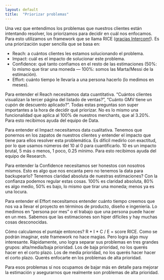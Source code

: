 ```yaml
---
layout: default
title:  "Priorizar problemas"
---
```

Una vez que entendimos los problemas que nuestros clientes están intentando resolver, los priorizamos para decidir en cuál nos enfocamos. Para esto utilizamos un framework que se llama RICE ([gracias Intercom!](https://blog.intercom.com/rice-simple-prioritization-for-product-managers/)). Es una priorización super sencilla que se basa en:
  - Reach: a cuántos clientes les estamos solucionando el problema.
  - Impact: cuál es el impacto de solucionar este problema.
  - Confidence: qué tanto confiamos en el resto de las estimaciones (50%: lo mismo que tirar una moneda — 100%: somos las Marta/Messi de la estimación).
  - Effort: cuánto tiempo le llevaría a una persona hacerlo (lo medimos en meses).

Para entender el Reach necesitamos data cuantitativa. “Cuántos clientes visualizan la tercer página del listado de ventas?”, “Cuánto GMV tiene un cupón de descuento aplicado?”. Todas estas preguntas son super importantes a la hora de decidir qué priorizar. No es lo mismo una funcionalidad que aplica al 100% de nuestros merchants, que al 3.20%. Para esto recibimos ayuda del equipo de Data.

Para entender el Impact necesitamos data cualitativa. Tenemos que ponernos en los zapatos de nuestros clientes y entender el impacto que tiene para ellos resolver esta problemática. Es difícil medirlo con exactitud, por lo que usamos números del 10 al 0 para cuantificarlo. 10 es un impacto brutal, 5 más o menos, 1 poco, 0.25 mínimo. Para esto recibimos ayuda del equipo de Research.

Para entender la Confidence necesitamos ser honestos con nosotros mismos. Esto es algo que nos encanta pero no tenemos la data para backupearlo? Tenemos claridad absoluta de nuestras estimaciones? Con la confianza podemos regular estas cosas. 100% es claridad absoluta, 80% es algo medio, 50% es bajo, lo mismo que tirar una moneda; menos ya es una locura.

Para entender el Effort necesitamos entender cuánto tiempo creemos que nos va a llevar el proyecto en términos de producto, diseño e ingeniería. Lo medimos en “persona por mes” o el trabajo que una persona puede hacer en un mes. Sabemos que las estimaciones son hiper difíciles y hay muchas cosas desconocidas.

Cómo calculamos el puntaje entonces? R * I * C / E = score RICE. Como se podrán imaginar, este framework no hace magias. Pero logra algo muy interesante. Rápidamente, uno logra separar sus problemas en tres grandes grupos: alta/media/baja prioridad. Los de baja prioridad, no los querés hacer en el corto plazo. Los de media prioridad, no los querés hacer hacer el corto plazo. Querés enfocarte en los problemas de alta prioridad.

Para esos problemas sí nos ocupamos de bajar más en detalle para mejorar la estimación y asegurarnos que realmente son problemas de alta prioridad.
